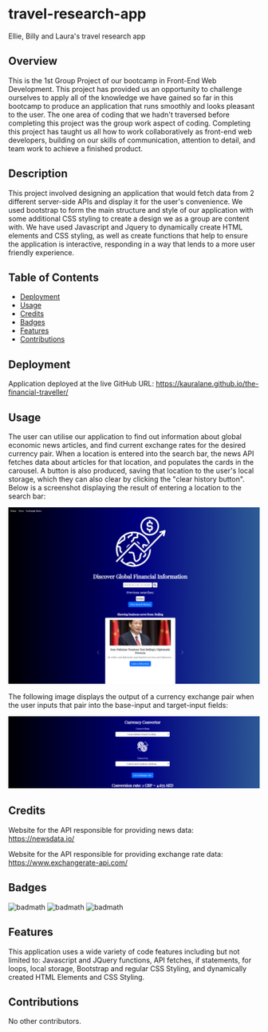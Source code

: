 # travel-research-app
Ellie, Billy and Laura's travel research app

## Overview
 This is the 1st Group Project of our bootcamp in Front-End Web Development. This project has provided us an opportunity to challenge ourselves to apply all of the knowledge we have gained so far in this bootcamp to produce an application that runs smoothly and looks pleasant to the user. The one area of coding that we hadn't traversed before completing this project was the group work aspect of coding. Completing this project has taught us all how to work collaboratively as front-end web developers, building on our skills of communication, attention to detail, and team work to achieve a finished product. 

## Description
This project involved designing an application that would fetch data from 2 different server-side APIs and display it for the user's convenience. We used bootstrap to form the main structure and style of our application with some additional CSS styling to create a design we as a group are content with. We have used Javascript and Jquery to dynamically create HTML elements and CSS styling, as well as create functions that help to ensure the application is interactive, responding in a way that lends to a more user friendly experience.

## Table of Contents

* [Deployment](#Deployment)
* [Usage](#Usage)
* [Credits](#Credits)
* [Badges](#Badges)
* [Features](#Features)
* [Contributions](#Contributions)

## Deployment

Application deployed at the live GitHub URL: https://kauralane.github.io/the-financial-traveller/ 

## Usage 

The user can utilise our application to find out information about global economic news articles, and find current exchange rates for the desired currency pair. When a location is entered into the search bar, the news API fetches data about articles for that location, and populates the cards in the carousel. A button is also produced, saving that location to the user's local storage, which they can also clear by clicking the "clear history button". Below is a screenshot displaying the result of entering a location to the search bar:

![Alt text](./assets/images/Demo-News-API-Img.png)

The following image displays the output of a currency exchange pair when the user inputs that pair into the base-input and target-input fields:

![Alt text](./assets/images/Demo-Exchange-API-Img.png)


## Credits

Website for the API responsible for providing news data: https://newsdata.io/ 

Website for the API responsible for providing exchange rate data: https://www.exchangerate-api.com/


## Badges

![badmath](https://img.shields.io/badge/Javascript-20.1-blue)
![badmath](https://img.shields.io/badge/HTML-71.3-orange)
![badmath](https://img.shields.io/badge/CSS-8.6-purple)

## Features

This application uses a wide variety of code features including but not limited to:
Javascript and JQuery functions, API fetches, if statements, for loops, local storage, Bootstrap and regular CSS Styling, and dynamically created HTML Elements and CSS Styling.


## Contributions

No other contributors.
